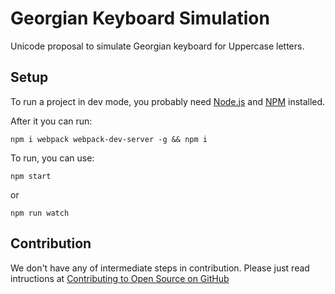 # Georgian Keyboard Simulation
Unicode proposal to simulate Georgian keyboard for Uppercase letters.

## Setup
To run a project in dev mode, you probably need [Node.js](https://nodejs.org/en/download/) and [NPM](https://docs.npmjs.com/cli/install) installed.

After it you can run:

    npm i webpack webpack-dev-server -g && npm i

To run, you can use:

    npm start

or

    npm run watch

## Contribution
We don't have any of intermediate steps in contribution. Please just read intructions at [Contributing to Open Source on GitHub](https://guides.github.com/activities/contributing-to-open-source/)
